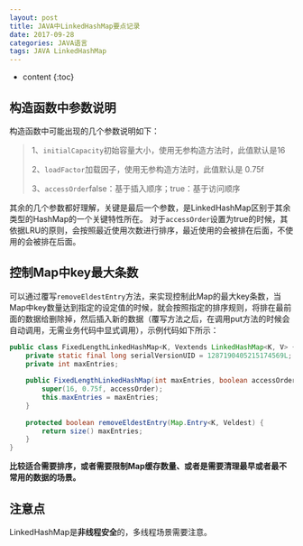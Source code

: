 ```yaml
---
layout: post
title: JAVA中LinkedHashMap要点记录
date: 2017-09-28
categories: JAVA语言
tags: JAVA LinkedHashMap
---
```


* content
{:toc}

## 构造函数中参数说明

构造函数中可能出现的几个参数说明如下：
> 1、`initialCapacity`初始容量大小，使用无参构造方法时，此值默认是16
> 
> 2、`loadFactor`加载因子，使用无参构造方法时，此值默认是 0.75f
> 
> 3、`accessOrder`false：基于插入顺序；true：基于访问顺序 

其余的几个参数都好理解，关键是最后一个参数，是LinkedHashMap区别于其余类型的HashMap的一个关键特性所在。 对于`accessOrder`设置为true的时候，其依据LRU的原则，会按照最近使用次数进行排序，最近使用的会被排在后面，不使用的会被排在后面。



## 控制Map中key最大条数

可以通过覆写`removeEldestEntry`方法，来实现控制此Map的最大key条数，当Map中key数量达到指定的设定值的时候，就会按照指定的排序规则，将排在最前面的数据给删除掉，然后插入新的数据（覆写方法之后，在调用put方法的时候会自动调用，无需业务代码中显式调用），示例代码如下所示：

```java
public class FixedLengthLinkedHashMap<K, Vextends LinkedHashMap<K, V> {
    private static final long serialVersionUID = 1287190405215174569L;
    private int maxEntries;
      
    public FixedLengthLinkedHashMap(int maxEntries, boolean accessOrder) {
        super(16, 0.75f, accessOrder);
        this.maxEntries = maxEntries;
    }
    
    protected boolean removeEldestEntry(Map.Entry<K, Veldest) {
        return size() maxEntries;
    }
}
```
    
**比较适合需要排序，或者需要限制Map缓存数量、或者是需要清理最早或者最不常用的数据的场景。**

## 注意点

LinkedHashMap是**非线程安全**的，多线程场景需要注意。